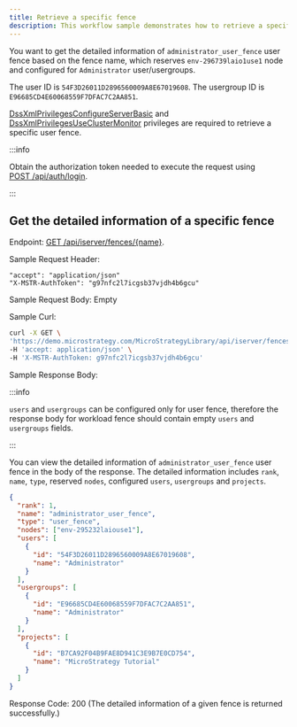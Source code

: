 ```yaml
---
title: Retrieve a specific fence
description: This workflow sample demonstrates how to retrieve a specific user or workload fence.
---
```


<Available since="2021 Update 6" />

You want to get the detailed information of `administrator_user_fence` user fence based on the fence name, which reserves `env-296739laio1use1` node and configured for `Administrator` user/usergroups.

The user ID is `54F3D26011D2896560009A8E67019608`. The usergroup ID is `E96685CD4E60068559F7DFAC7C2AA851`.

[DssXmlPrivilegesConfigureServerBasic](https://www2.microstrategy.com/producthelp/Current/WebAPIReference/com/microstrategy/webapi/EnumDSSXMLPrivilegeTypes.html#DssXmlPrivilegesConfigureServerBasic) and [DssXmlPrivilegesUseClusterMonitor](https://www2.microstrategy.com/producthelp/Current/WebAPIReference/com/microstrategy/webapi/EnumDSSXMLPrivilegeTypes.html#DssXmlPrivilegesUseClusterMonitor) privileges are required to retrieve a specific user fence.

:::info

Obtain the authorization token needed to execute the request using [POST /api/auth/login](https://demo.microstrategy.com/MicroStrategyLibrary/api-docs/index.html#/Authentication/postLogin).

:::

## Get the detailed information of a specific fence

Endpoint: [GET /api/iserver/fences/{name}](https://demo.microstrategy.com/MicroStrategyLibrary/api-docs/index.html#/System%20Administration/getFence).

Sample Request Header:

```http
"accept": "application/json"
"X-MSTR-AuthToken": "g97nfc2l7icgsb37vjdh4b6gcu"
```

Sample Request Body: Empty

Sample Curl:

```bash
curl -X GET \
'https://demo.microstrategy.com/MicroStrategyLibrary/api/iserver/fences/administrator_user_fence' \
-H 'accept: application/json' \
-H 'X-MSTR-AuthToken: g97nfc2l7icgsb37vjdh4b6gcu'
```

Sample Response Body:

:::info

`users` and `usergroups` can be configured only for user fence, therefore the response body for workload fence should contain empty `users` and `usergroups` fields.

:::

You can view the detailed information of `administrator_user_fence` user fence in the body of the response. The detailed information includes `rank`, `name`, `type`, reserved `nodes`, configured `users`, `usergroups` and `projects`.

```json
{
  "rank": 1,
  "name": "administrator_user_fence",
  "type": "user_fence",
  "nodes": ["env-295232laiouse1"],
  "users": [
    {
      "id": "54F3D26011D2896560009A8E67019608",
      "name": "Administrator"
    }
  ],
  "usergroups": [
    {
      "id": "E96685CD4E60068559F7DFAC7C2AA851",
      "name": "Administrator"
    }
  ],
  "projects": [
    {
      "id": "B7CA92F04B9FAE8D941C3E9B7E0CD754",
      "name": "MicroStrategy Tutorial"
    }
  ]
}
```

Response Code: 200 (The detailed information of a given fence is returned successfully.)
